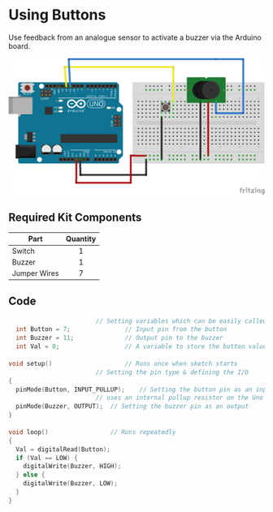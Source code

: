 # Using Buttons

Use feedback from an analogue sensor to activate a buzzer via the Arduino board.

![alt text](button-buzz.png "Using Buttons Circuit")

## Required Kit Components
| Part          | Quantity  	|
| ------------- |:-------------:|
| Switch	| 1 		|
| Buzzer	| 1		|
| Jumper Wires	| 7     	|

## Code
```cpp
						// Setting variables which can be easily called to later
  int Button = 7;				// Input pin from the button
  int Buzzer = 11;				// Output pin to the buzzer
  int Val = 0;					// A variable to store the button value

void setup()					// Runs once when sketch starts
						// Setting the pin type & defining the I/O
{
  pinMode(Button, INPUT_PULLUP);	// Setting the button pin as an input which
						// uses an internal pullup resistor on the Uno board
  pinMode(Buzzer, OUTPUT);	// Setting the buzzer pin as an output
}

void loop()					// Runs repeatedly
{
  Val = digitalRead(Button);
  if (Val == LOW) {
    digitalWrite(Buzzer, HIGH);
  } else {
    digitalWrite(Buzzer, LOW);
  }
}
```
